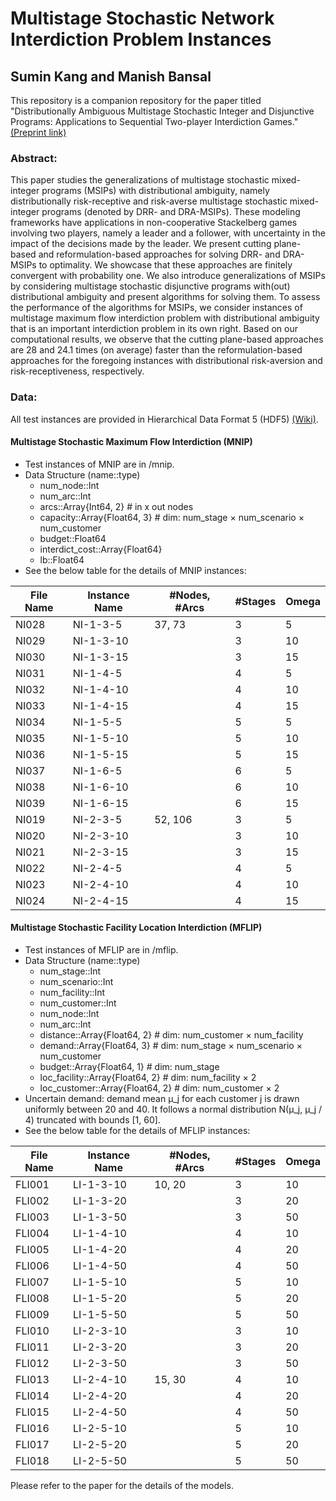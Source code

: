 # Multistage Stochastic Network Interdiction Problem Instances

## Sumin Kang and Manish Bansal

This repository is a companion repository for the paper titled "Distributionally Ambiguous Multistage Stochastic Integer and Disjunctive Programs: Applications to Sequential Two-player
Interdiction Games." [(Preprint link)](https://optimization-online.org/?p=23320)

### Abstract:
This paper studies the generalizations of multistage stochastic mixed-integer programs (MSIPs) with distributional ambiguity, namely distributionally risk-receptive and risk-averse multistage stochastic mixed-integer programs (denoted by DRR- and DRA-MSIPs). These modeling frameworks have applications in non-cooperative Stackelberg games involving two players, namely a leader and a follower, with uncertainty in the impact of the decisions made by the leader. We present cutting plane-based and reformulation-based approaches for solving DRR- and DRA-MSIPs to optimality. We showcase that these approaches are finitely convergent with probability one. We also introduce generalizations of MSIPs by considering multistage stochastic disjunctive programs with(out) distributional ambiguity and present algorithms for solving them. To assess the performance of the algorithms for MSIPs, we consider instances of multistage maximum flow interdiction problem with distributional ambiguity that is an important interdiction problem in its own right. Based on our computational results, we observe that the cutting plane-based approaches are 28 and 24.1 times (on average) faster than the reformulation-based approaches for the foregoing instances with distributional risk-aversion and risk-receptiveness, respectively. 

### Data:

All test instances are provided in Hierarchical Data Format 5 (HDF5) [(Wiki)](https://en.wikipedia.org/wiki/Hierarchical_Data_Format).

#### Multistage Stochastic Maximum Flow Interdiction (MNIP)
- Test instances of MNIP are in /mnip.
- Data Structure (name::type)
  - num_node::Int
  - num_arc::Int
  - arcs::Array{Int64, 2} # in x out nodes
  - capacity::Array{Float64, 3} # dim: num_stage × num_scenario × num_customer
  - budget::Float64
  - interdict_cost::Array{Float64}
  - lb::Float64
- See the below table for the details of MNIP instances:

| **File Name** | **Instance Name** | **#Nodes, #Arcs** | **#Stages** | **Omega** |
|---------------|-------------------|-------------------|-------------|-----------|
| NI028         | NI-1-3-5          |            37, 73 |           3 |         5 |
| NI029         | NI-1-3-10         |                   |           3 |        10 |
| NI030         | NI-1-3-15         |                   |           3 |        15 |
| NI031         | NI-1-4-5          |                   |           4 |         5 |
| NI032         | NI-1-4-10         |                   |           4 |        10 |
| NI033         | NI-1-4-15         |                   |           4 |        15 |
| NI034         | NI-1-5-5          |                   |           5 |         5 |
| NI035         | NI-1-5-10         |                   |           5 |        10 |
| NI036         | NI-1-5-15         |                   |           5 |        15 |
| NI037         | NI-1-6-5          |                   |           6 |         5 |
| NI038         | NI-1-6-10         |                   |           6 |        10 |
| NI039         | NI-1-6-15         |                   |           6 |        15 |
| NI019         | NI-2-3-5          |           52, 106 |           3 |         5 |
| NI020         | NI-2-3-10         |                   |           3 |        10 |
| NI021         | NI-2-3-15         |                   |           3 |        15 |
| NI022         | NI-2-4-5          |                   |           4 |         5 |
| NI023         | NI-2-4-10         |                   |           4 |        10 |
| NI024         | NI-2-4-15         |                   |           4 |        15 |

#### Multistage Stochastic Facility Location Interdiction (MFLIP)
- Test instances of MFLIP are in /mflip.
- Data Structure (name::type)
  - num_stage::Int
  - num_scenario::Int
  - num_facility::Int
  - num_customer::Int
  - num_node::Int
  - num_arc::Int
  - distance::Array{Float64, 2}     # dim: num_customer × num_facility
  - demand::Array{Float64, 3}       # dim: num_stage × num_scenario × num_customer
  - budget::Array{Float64, 1}       # dim: num_stage
  - loc_facility::Array{Float64, 2} # dim: num_facility × 2
  - loc_customer::Array{Float64, 2} # dim: num_customer × 2
- Uncertain demand: demand mean μ_j for each customer j is drawn uniformly between 20 and 40. It follows a normal distribution N(μ_j, μ_j / 4) truncated with bounds [1, 60].
- See the below table for the details of MFLIP instances:

| **File Name** | **Instance Name** | **#Nodes, #Arcs** | **#Stages** | **Omega** |
|---------------|-------------------|-------------------|-------------|-----------|
| FLI001        | LI-1-3-10         |            10, 20 |           3 |        10 |
| FLI002        | LI-1-3-20         |                   |           3 |        20 |
| FLI003        | LI-1-3-50         |                   |           3 |        50 |
| FLI004        | LI-1-4-10         |                   |           4 |        10 |
| FLI005        | LI-1-4-20         |                   |           4 |        20 |
| FLI006        | LI-1-4-50         |                   |           4 |        50 |
| FLI007        | LI-1-5-10         |                   |           5 |        10 |
| FLI008        | LI-1-5-20         |                   |           5 |        20 |
| FLI009        | LI-1-5-50         |                   |           5 |        50 |
| FLI010        | LI-2-3-10         |                   |           3 |        10 |
| FLI011        | LI-2-3-20         |                   |           3 |        20 |
| FLI012        | LI-2-3-50         |                   |           3 |        50 |
| FLI013        | LI-2-4-10         |            15, 30 |           4 |        10 |
| FLI014        | LI-2-4-20         |                   |           4 |        20 |
| FLI015        | LI-2-4-50         |                   |           4 |        50 |
| FLI016        | LI-2-5-10         |                   |           5 |        10 |
| FLI017        | LI-2-5-20         |                   |           5 |        20 |
| FLI018        | LI-2-5-50         |                   |           5 |        50 |

Please refer to the paper for the details of the models.
